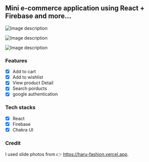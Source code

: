 ## Mini e-commerce application using React + Firebase and more...

![Image description](https://dev-to-uploads.s3.amazonaws.com/uploads/articles/vsiggbyifofmxqkzg6ws.png)

![Image description](https://dev-to-uploads.s3.amazonaws.com/uploads/articles/bqkyin1qme2l60kyxujs.png)

![Image description](https://dev-to-uploads.s3.amazonaws.com/uploads/articles/qjq6hvjmfrmztkzfr0ub.png)

### Features

- [x] Add to cart
- [x] Add to wishlist 
- [x] View product Detail
- [x] Search porducts
- [x] google authentication

### Tech stacks

- [x] React
- [x] Firebase
- [x] Chakra UI

### Credit

I used slide photos from 👉 https://haru-fashion.vercel.app.
